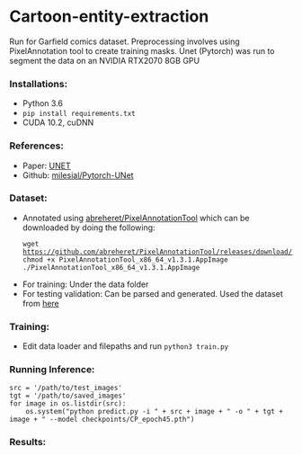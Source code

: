 # Cartoon-entity-extraction
Run for Garfield comics dataset. Preprocessing involves using PixelAnnotation tool to create training masks. Unet (Pytorch) was run to segment the data on an NVIDIA RTX2070 8GB GPU 

### Installations:
- Python 3.6
- `pip install requirements.txt`
- CUDA 10.2, cuDNN

### References: 
- Paper: [UNET](https://arxiv.org/abs/1505.04597)
- Github: [milesial/Pytorch-UNet](https://github.com/milesial/Pytorch-UNet)

### Dataset: 
- Annotated using [abreheret/PixelAnnotationTool](https://github.com/abreheret/PixelAnnotationTool) which can be downloaded by doing the following: <pre><code>wget https://github.com/abreheret/PixelAnnotationTool/releases/download/v1.3.1/PixelAnnotationTool_x86_64_v1.3.1.AppImage 
chmod +x PixelAnnotationTool_x86_64_v1.3.1.AppImage
./PixelAnnotationTool_x86_64_v1.3.1.AppImage
</code></pre>
- For training: Under the data folder
- For testing validation: Can be parsed and generated. Used the dataset from [here](https://garfield.dale.ro/) 

### Training: 
- Edit data loader and filepaths and run `python3 train.py`

### Running Inference:
<pre><code>src = '/path/to/test_images'
tgt = '/path/to/saved_images'
for image in os.listdir(src): 
    os.system("python predict.py -i " + src + image + " -o " + tgt + image + " --model checkpoints/CP_epoch45.pth") 
</code></pre>

### Results: 

